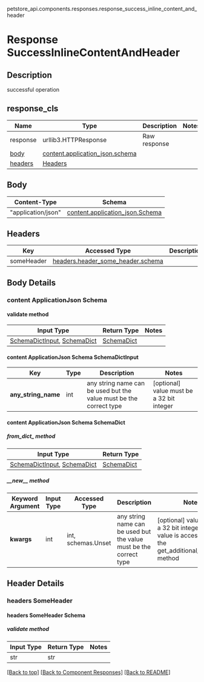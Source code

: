 petstore_api.components.responses.response_success_inline_content_and_header
# Response SuccessInlineContentAndHeader

## Description
successful operation

## response_cls
Name | Type | Description  | Notes
------------- | ------------- | ------------- | -------------
response | urllib3.HTTPResponse | Raw response |
[body](#body) | [content.application_json.schema](#content-applicationjson-schema) |  |
[headers](#headers) | [Headers](#headers) |  |

## Body
Content-Type | Schema
------------ | -------
"application/json" | [content.application_json.Schema](#content-applicationjson-schema)

## Headers
Key | Accessed Type | Description  | Notes
------------- | ------------- | ------------- | -------------
someHeader | [headers.header_some_header.schema](#headers-someheader-schema) | | optional

## Body Details
### content ApplicationJson Schema

#### validate method
Input Type | Return Type | Notes
------------ | ------------- | -------------
[SchemaDictInput](#content-applicationjson-schema-schemadictinput), [SchemaDict](#content-applicationjson-schema-schemadict) | [SchemaDict](#content-applicationjson-schema-schemadict) |

#### content ApplicationJson Schema SchemaDictInput
Key | Type |  Description | Notes
------------ | ------------- | ------------- | -------------
**any_string_name** | int | any string name can be used but the value must be the correct type | [optional] value must be a 32 bit integer

#### content ApplicationJson Schema SchemaDict
##### from_dict_ method
Input Type | Return Type
---------- | -----------
[SchemaDictInput](#content-applicationjson-schema-schemadictinput), [SchemaDict](#content-applicationjson-schema-schemadict) | [SchemaDict](#content-applicationjson-schema-schemadict)

##### &lowbar;&lowbar;new&lowbar;&lowbar; method
Keyword Argument | Input Type | Accessed Type | Description | Notes
------------ | ------------- | ------------- | ------------- | -------------
**kwargs** | int | int, schemas.Unset | any string name can be used but the value must be the correct type | [optional] value must be a 32 bit integer typed value is accessed with the get_additional_property_ method

## Header Details
### headers SomeHeader

#### headers SomeHeader Schema

##### validate method
Input Type | Return Type | Notes
------------ | ------------- | -------------
str | str |

[[Back to top]](#top) [[Back to Component Responses]](../../../README.md#Component-Responses) [[Back to README]](../../../README.md)
